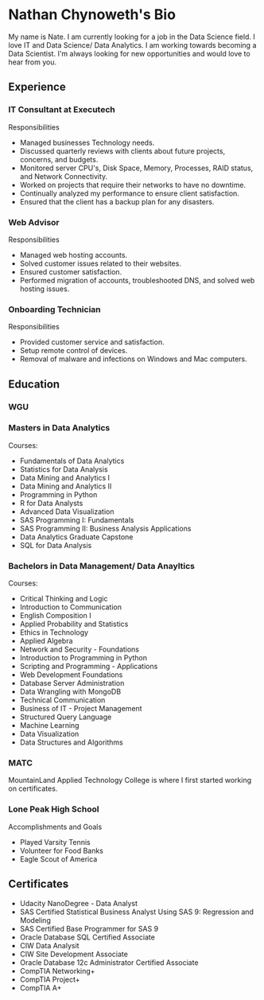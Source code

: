 # Nathan Chynoweth's Bio
My name is Nate. I am currently looking for a job in the Data Science field. I love IT and Data Science/ Data Analytics. I am working towards becoming a Data Scientist. I'm always looking for new opportunities and would love to hear from you.

## Experience
### IT Consultant at Executech
Responsibilities
- Managed businesses Technology needs. 
- Discussed quarterly reviews with clients about future projects, concerns, and budgets. 
- Monitored server CPU's, Disk Space, Memory, Processes, RAID status, and Network Connectivity. 
- Worked on projects that require their networks to have no downtime. 
- Continually analyzed my performance to ensure client satisfaction. 
- Ensured that the client has a backup plan for any disasters.
### Web Advisor
Responsibilities
- Managed web hosting accounts.
 - Solved customer issues related to their websites.
 - Ensured customer satisfaction.
 - Performed migration of accounts, troubleshooted DNS, and solved web hosting issues.
### Onboarding Technician
Responsibilities 
- Provided customer service and satisfaction. 
- Setup remote control of devices. 
- Removal of malware and infections on Windows and Mac computers.
## Education
### WGU
### Masters in Data Analytics
Courses:
- Fundamentals of Data Analytics
- Statistics for Data Analysis
- Data Mining and Analytics I
- Data Mining and Analytics II
- Programming in Python
- R for Data Analysts
- Advanced Data Visualization
- SAS Programming I: Fundamentals
- SAS Programming II: Business Analysis Applications
- Data Analytics Graduate Capstone
- SQL for Data Analysis
### Bachelors in Data Management/ Data Anayltics
Courses:
- Critical Thinking and Logic
- Introduction to Communication
- English Composition I
- Applied Probability and Statistics
- Ethics in Technology
- Applied Algebra
- Network and Security - Foundations
- Introduction to Programming in Python
- Scripting and Programming - Applications
- Web Development Foundations
- Database Server Administration
- Data Wrangling with MongoDB
- Technical Communication
- Business of IT - Project Management
- Structured Query Language
- Machine Learning
- Data Visualization
- Data Structures and Algorithms
### MATC
MountainLand Applied Technology College is where I first started working on certificates.
### Lone Peak High School
Accomplishments and Goals
- Played Varsity Tennis
- Volunteer for Food Banks
- Eagle Scout of America
## Certificates
 - Udacity NanoDegree - Data Analyst
 - SAS Certified Statistical Business Analyst Using SAS 9: Regression and Modeling
 - SAS Certified Base Programmer for SAS 9
 - Oracle Database SQL Certified Associate
 - CIW Data Analysit
 - CIW Site Development Associate
 - Oracle Database 12c Administrator Certified Associate
 - CompTIA Networking+
 - CompTIA Project+
 - CompTIA A+
